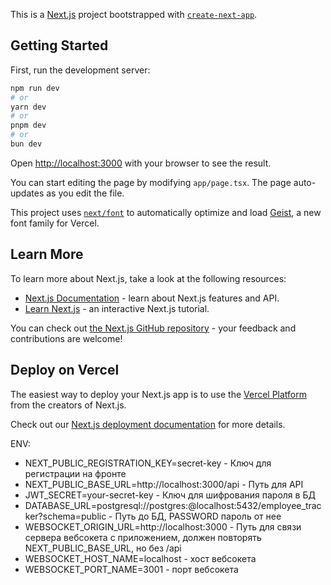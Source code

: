 This is a [Next.js](https://nextjs.org) project bootstrapped with [`create-next-app`](https://nextjs.org/docs/app/api-reference/cli/create-next-app).

## Getting Started

First, run the development server:

```bash
npm run dev
# or
yarn dev
# or
pnpm dev
# or
bun dev
```

Open [http://localhost:3000](http://localhost:3000) with your browser to see the result.

You can start editing the page by modifying `app/page.tsx`. The page auto-updates as you edit the file.

This project uses [`next/font`](https://nextjs.org/docs/app/building-your-application/optimizing/fonts) to automatically optimize and load [Geist](https://vercel.com/font), a new font family for Vercel.

## Learn More

To learn more about Next.js, take a look at the following resources:

- [Next.js Documentation](https://nextjs.org/docs) - learn about Next.js features and API.
- [Learn Next.js](https://nextjs.org/learn) - an interactive Next.js tutorial.

You can check out [the Next.js GitHub repository](https://github.com/vercel/next.js) - your feedback and contributions are welcome!

## Deploy on Vercel

The easiest way to deploy your Next.js app is to use the [Vercel Platform](https://vercel.com/new?utm_medium=default-template&filter=next.js&utm_source=create-next-app&utm_campaign=create-next-app-readme) from the creators of Next.js.

Check out our [Next.js deployment documentation](https://nextjs.org/docs/app/building-your-application/deploying) for more details.

ENV:
- NEXT_PUBLIC_REGISTRATION_KEY=secret-key - Ключ для регистрации на фронте
- NEXT_PUBLIC_BASE_URL=http://localhost:3000/api - Путь для API
- JWT_SECRET=your-secret-key - Ключ для шифрования пароля в БД
- DATABASE_URL=postgresql://postgres:<PASSWORD>@localhost:5432/employee_tracker?schema=public - Путь до БД, PASSWORD пароль от нее
- WEBSOCKET_ORIGIN_URL=http://localhost:3000 - Путь для связи сервера вебсокета с приложением, должен повторять NEXT_PUBLIC_BASE_URL, но без /api
- WEBSOCKET_HOST_NAME=localhost - хост вебсокета
- WEBSOCKET_PORT_NAME=3001 - порт вебсокета

